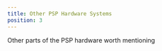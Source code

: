 ```yaml
---
title: Other PSP Hardware Systems
position: 3
---
```

Other parts of the PSP hardware worth mentioning